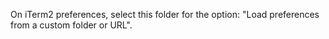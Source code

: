 On iTerm2 preferences, select this folder for the option: "Load preferences from a custom folder or URL".
